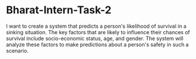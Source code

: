 # Bharat-Intern-Task-2

I want to create a system that predicts a person's likelihood of survival in a sinking situation. The key factors that are likely to influence their chances of survival include socio-economic status, age, and gender. The system will analyze these factors to make predictions about a person's safety in such a scenario.
